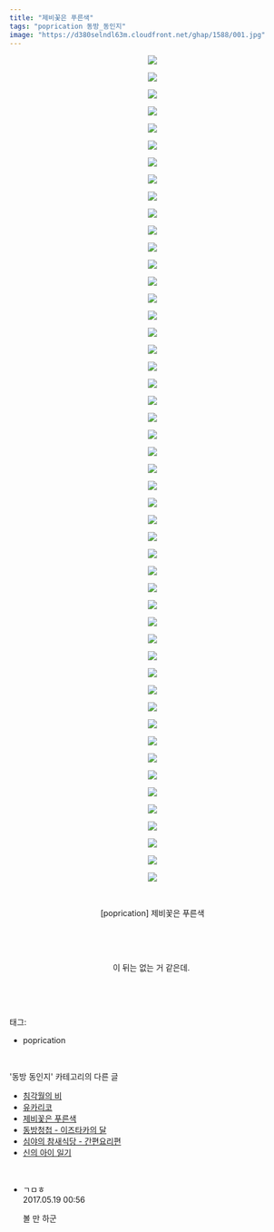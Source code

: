 ```yaml
---
title: "제비꽃은 푸른색"
tags: "poprication 동방_동인지"
image: "https://d380selndl63m.cloudfront.net/ghap/1588/001.jpg"
---
```

<div class="article">
<p style="text-align: center; clear: none; float: none;"><img src="{{ site.imgserver5 }}/ghap/1588/001.jpg"/></p>
<p style="text-align: center; clear: none; float: none;"><img src="{{ site.imgserver5 }}/ghap/1588/002.jpg"/></p>
<p style="text-align: center; clear: none; float: none;"><img src="{{ site.imgserver5 }}/ghap/1588/003.jpg"/></p>
<p style="text-align: center; clear: none; float: none;"><img src="{{ site.imgserver5 }}/ghap/1588/004.jpg"/></p>
<p style="text-align: center; clear: none; float: none;"><img src="{{ site.imgserver5 }}/ghap/1588/005.jpg"/></p>
<p style="text-align: center; clear: none; float: none;"><img src="{{ site.imgserver5 }}/ghap/1588/006.jpg"/></p>
<p style="text-align: center; clear: none; float: none;"><img src="{{ site.imgserver5 }}/ghap/1588/007.jpg"/></p>
<p style="text-align: center; clear: none; float: none;"><img src="{{ site.imgserver5 }}/ghap/1588/008.jpg"/></p>
<p style="text-align: center; clear: none; float: none;"><img src="{{ site.imgserver5 }}/ghap/1588/009.jpg"/></p>
<p style="text-align: center; clear: none; float: none;"><img src="{{ site.imgserver5 }}/ghap/1588/010.jpg"/></p>
<p style="text-align: center; clear: none; float: none;"><img src="{{ site.imgserver5 }}/ghap/1588/011.jpg"/></p>
<p style="text-align: center; clear: none; float: none;"><img src="{{ site.imgserver5 }}/ghap/1588/012.jpg"/></p>
<p style="text-align: center; clear: none; float: none;"><img src="{{ site.imgserver5 }}/ghap/1588/013.jpg"/></p>
<p style="text-align: center; clear: none; float: none;"><img src="{{ site.imgserver5 }}/ghap/1588/014.jpg"/></p>
<p style="text-align: center; clear: none; float: none;"><img src="{{ site.imgserver5 }}/ghap/1588/015.jpg"/></p>
<p style="text-align: center; clear: none; float: none;"><img src="{{ site.imgserver5 }}/ghap/1588/016.jpg"/></p>
<p style="text-align: center; clear: none; float: none;"><img src="{{ site.imgserver5 }}/ghap/1588/017.jpg"/></p>
<p style="text-align: center; clear: none; float: none;"><img src="{{ site.imgserver5 }}/ghap/1588/018.jpg"/></p>
<p style="text-align: center; clear: none; float: none;"><img src="{{ site.imgserver5 }}/ghap/1588/019.jpg"/></p>
<p style="text-align: center; clear: none; float: none;"><img src="{{ site.imgserver5 }}/ghap/1588/020.jpg"/></p>
<p style="text-align: center; clear: none; float: none;"><img src="{{ site.imgserver5 }}/ghap/1588/021.jpg"/></p>
<p style="text-align: center; clear: none; float: none;"><img src="{{ site.imgserver5 }}/ghap/1588/022.jpg"/></p>
<p style="text-align: center; clear: none; float: none;"><img src="{{ site.imgserver5 }}/ghap/1588/023.jpg"/></p>
<p style="text-align: center; clear: none; float: none;"><img src="{{ site.imgserver5 }}/ghap/1588/024.jpg"/></p>
<p style="text-align: center; clear: none; float: none;"><img src="{{ site.imgserver5 }}/ghap/1588/025.jpg"/></p>
<p style="text-align: center; clear: none; float: none;"><img src="{{ site.imgserver5 }}/ghap/1588/026.jpg"/></p>
<p style="text-align: center; clear: none; float: none;"><img src="{{ site.imgserver5 }}/ghap/1588/027.jpg"/></p>
<p style="text-align: center; clear: none; float: none;"><img src="{{ site.imgserver5 }}/ghap/1588/028.jpg"/></p>
<p style="text-align: center; clear: none; float: none;"><img src="{{ site.imgserver5 }}/ghap/1588/029.jpg"/></p>
<p style="text-align: center; clear: none; float: none;"><img src="{{ site.imgserver5 }}/ghap/1588/030.jpg"/></p>
<p style="text-align: center; clear: none; float: none;"><img src="{{ site.imgserver5 }}/ghap/1588/031.jpg"/></p>
<p style="text-align: center; clear: none; float: none;"><img src="{{ site.imgserver5 }}/ghap/1588/032.jpg"/></p>
<p style="text-align: center; clear: none; float: none;"><img src="{{ site.imgserver5 }}/ghap/1588/033.jpg"/></p>
<p style="text-align: center; clear: none; float: none;"><img src="{{ site.imgserver5 }}/ghap/1588/034.jpg"/></p>
<p style="text-align: center; clear: none; float: none;"><img src="{{ site.imgserver5 }}/ghap/1588/035.jpg"/></p>
<p style="text-align: center; clear: none; float: none;"><img src="{{ site.imgserver5 }}/ghap/1588/036.jpg"/></p>
<p style="text-align: center; clear: none; float: none;"><img src="{{ site.imgserver5 }}/ghap/1588/037.jpg"/></p>
<p style="text-align: center; clear: none; float: none;"><img src="{{ site.imgserver5 }}/ghap/1588/038.jpg"/></p>
<p style="text-align: center; clear: none; float: none;"><img src="{{ site.imgserver5 }}/ghap/1588/039.jpg"/></p>
<p style="text-align: center; clear: none; float: none;"><img src="{{ site.imgserver5 }}/ghap/1588/040.jpg"/></p>
<p style="text-align: center; clear: none; float: none;"><img src="{{ site.imgserver5 }}/ghap/1588/041.jpg"/></p>
<p style="text-align: center; clear: none; float: none;"><img src="{{ site.imgserver5 }}/ghap/1588/042.jpg"/></p>
<p style="text-align: center; clear: none; float: none;"><img src="{{ site.imgserver5 }}/ghap/1588/043.jpg"/></p>
<p style="text-align: center; clear: none; float: none;"><img src="{{ site.imgserver5 }}/ghap/1588/044.jpg"/></p>
<p style="text-align: center; clear: none; float: none;"><img src="{{ site.imgserver5 }}/ghap/1588/045.jpg"/></p>
<p style="text-align: center; clear: none; float: none;"><img src="{{ site.imgserver5 }}/ghap/1588/046.jpg"/></p>
<p style="text-align: center; clear: none; float: none;"><img src="{{ site.imgserver5 }}/ghap/1588/047.jpg"/></p>
<p style="text-align: center; clear: none; float: none;"><img src="{{ site.imgserver5 }}/ghap/1588/048.jpg"/></p>
<p style="text-align: center; clear: none; float: none;"><img src="{{ site.imgserver5 }}/ghap/1588/049.jpg"/></p>
<p style="text-align: center; clear: none; float: none;"><br/></p>
<p style="text-align: center; clear: none; float: none;">[poprication] 제비꽃은 푸른색</p>
<p style="text-align: center; clear: none; float: none;"><br/></p>
<p style="text-align: center; clear: none; float: none;"><br/></p>
<p style="text-align: center; clear: none; float: none;">이 뒤는 없는 거 같은데. </p>
<p><br/></p>
</div><br/>
<div class="tagTrail">
<p>태그: </p>
<ul>
<li>poprication</li>
</ul>
</div><br/>
<div class="another">
<p>'동방 동인지' 카테고리의 다른 글</p>
<ul>
<li><a href="/ghap_1591">침각월의 비</a></li>
<li><a href="/ghap_1590">유카리코</a></li>
<li><a href="/ghap_1588">제비꽃은 푸른색</a></li>
<li><a href="/ghap_1586">동방청첩 - 이즈타카의 달</a></li>
<li><a href="/ghap_1584">심야의 참새식당 - 간편요리편</a></li>
<li><a href="/ghap_1583">신의 아이 일기</a></li>
</ul>
</div><br/>
<div class="cb_module cb_fluid">
<div class="cb_wrt cb_profile">
<div class="comment">
<ul>
<li class="cb_thumb_off" id="comment14992673">
<div class="cb_comment_area">
<div class="cb_info_area">
<div class="cb_section">
<span class="cb_nick_name">ㄱㅁㅎ</span>
</div>
<div class="cb_section">
<span class="cb_date">2017.05.19 00:56 </span>
</div>
</div>
<div class="cb_dsc_comment">
<p class="cb_dsc">
											볼 만 하군
										</p>
</div>
</div></li>
</ul>
</div>
</div><!-- commentList close -->
</div><br/>
